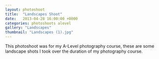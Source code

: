 ```yaml
---
layout: photoshoot
title:  "Landscapes Shoot"
date:   2013-04-28 16:00:00 +0000
categories: photoshoots alevel
gallery: "Landscapes"
thumbnail: "Landscapes (1).jpg"
---
```

This photoshoot was for my A-Level photography course, these are some landscape shots I took over the duration of my photography course.
